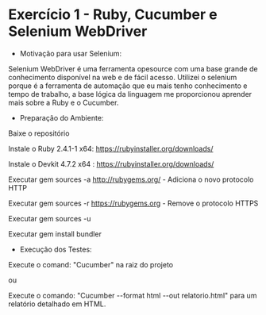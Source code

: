 #  Exercício 1 - Ruby, Cucumber e Selenium WebDriver

- Motivação para usar Selenium:

Selenium WebDriver é uma ferramenta opesource com uma base grande de conhecimento disponível 
na web e de fácil acesso.  Utilizei o selenium porque é a ferramenta de automação que eu mais
tenho conhecimento e tempo de trabalho, a base lógica da linguagem me proporcionou aprender 
mais sobre a Ruby e o Cucumber.

 - Preparação do Ambiente:
 
Baixe o repositório 

Instale o Ruby 2.4.1-1 x64: https://rubyinstaller.org/downloads/

Instale o Devkit 4.7.2 x64 : https://rubyinstaller.org/downloads/

Executar gem sources -a http://rubygems.org/ - Adiciona o novo protocolo HTTP

Executar gem sources -r https://rubygems.org - Remove o protocolo HTTPS

Executar gem sources -u

Executar gem install bundler

- Execução dos Testes:

Execute o comand: "Cucumber" na raiz do projeto

ou 

Execute o comando: "Cucumber --format html --out relatorio.html" para um relatório detalhado em HTML.
